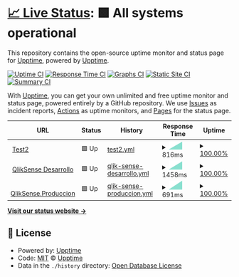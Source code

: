 # [📈 Live Status](https://pablokbs.github.io): <!--live status--> **🟩 All systems operational**

This repository contains the open-source uptime monitor and status page for [Upptime](https://upptime.js.org), powered by [Upptime](https://github.com/upptime/upptime).

[![Uptime CI](https://github.com/pablokbs/upptime/workflows/Uptime%20CI/badge.svg)](https://github.com/pablokbs/upptime/actions?query=workflow%3A%22Uptime+CI%22)
[![Response Time CI](https://github.com/pablokbs/upptime/workflows/Response%20Time%20CI/badge.svg)](https://github.com/pablokbs/upptime/actions?query=workflow%3A%22Response+Time+CI%22)
[![Graphs CI](https://github.com/pablokbs/upptime/workflows/Graphs%20CI/badge.svg)](https://github.com/pablokbs/upptime/actions?query=workflow%3A%22Graphs+CI%22)
[![Static Site CI](https://github.com/pablokbs/upptime/workflows/Static%20Site%20CI/badge.svg)](https://github.com/pablokbs/upptime/actions?query=workflow%3A%22Static+Site+CI%22)
[![Summary CI](https://github.com/pablokbs/upptime/workflows/Summary%20CI/badge.svg)](https://github.com/pablokbs/upptime/actions?query=workflow%3A%22Summary+CI%22)

With [Upptime](https://upptime.js.org), you can get your own unlimited and free uptime monitor and status page, powered entirely by a GitHub repository. We use [Issues](https://github.com/upptime/upptime/issues) as incident reports, [Actions](https://github.com/pablokbs/upptime/actions) as uptime monitors, and [Pages](https://pablokbs.github.io) for the status page.

<!--start: status pages-->
<!-- This summary is generated by Upptime (https://github.com/upptime/upptime) -->
<!-- Do not edit this manually, your changes will be overwritten -->
<!-- prettier-ignore -->
| URL | Status | History | Response Time | Uptime |
| --- | ------ | ------- | ------------- | ------ |
| <img alt="" src="https://icons.duckduckgo.com/ip3/demo.grayassociates.com.ico" height="13"> [Test2](https://demo.grayassociates.com) | 🟩 Up | [test2.yml](https://github.com/jesusm0920/upptime/commits/HEAD/history/test2.yml) | <details><summary><img alt="Response time graph" src="./graphs/test2/response-time-week.png" height="20"> 816ms</summary><br><a href="https://jesusm0920.github.io/upptime/history/test2"><img alt="Response time 816" src="https://img.shields.io/endpoint?url=https%3A%2F%2Fraw.githubusercontent.com%2Fjesusm0920%2Fupptime%2FHEAD%2Fapi%2Ftest2%2Fresponse-time.json"></a><br><a href="https://jesusm0920.github.io/upptime/history/test2"><img alt="24-hour response time 816" src="https://img.shields.io/endpoint?url=https%3A%2F%2Fraw.githubusercontent.com%2Fjesusm0920%2Fupptime%2FHEAD%2Fapi%2Ftest2%2Fresponse-time-day.json"></a><br><a href="https://jesusm0920.github.io/upptime/history/test2"><img alt="7-day response time 816" src="https://img.shields.io/endpoint?url=https%3A%2F%2Fraw.githubusercontent.com%2Fjesusm0920%2Fupptime%2FHEAD%2Fapi%2Ftest2%2Fresponse-time-week.json"></a><br><a href="https://jesusm0920.github.io/upptime/history/test2"><img alt="30-day response time 816" src="https://img.shields.io/endpoint?url=https%3A%2F%2Fraw.githubusercontent.com%2Fjesusm0920%2Fupptime%2FHEAD%2Fapi%2Ftest2%2Fresponse-time-month.json"></a><br><a href="https://jesusm0920.github.io/upptime/history/test2"><img alt="1-year response time 816" src="https://img.shields.io/endpoint?url=https%3A%2F%2Fraw.githubusercontent.com%2Fjesusm0920%2Fupptime%2FHEAD%2Fapi%2Ftest2%2Fresponse-time-year.json"></a></details> | <details><summary><a href="https://jesusm0920.github.io/upptime/history/test2">100.00%</a></summary><a href="https://jesusm0920.github.io/upptime/history/test2"><img alt="All-time uptime 100.00%" src="https://img.shields.io/endpoint?url=https%3A%2F%2Fraw.githubusercontent.com%2Fjesusm0920%2Fupptime%2FHEAD%2Fapi%2Ftest2%2Fuptime.json"></a><br><a href="https://jesusm0920.github.io/upptime/history/test2"><img alt="24-hour uptime 100.00%" src="https://img.shields.io/endpoint?url=https%3A%2F%2Fraw.githubusercontent.com%2Fjesusm0920%2Fupptime%2FHEAD%2Fapi%2Ftest2%2Fuptime-day.json"></a><br><a href="https://jesusm0920.github.io/upptime/history/test2"><img alt="7-day uptime 100.00%" src="https://img.shields.io/endpoint?url=https%3A%2F%2Fraw.githubusercontent.com%2Fjesusm0920%2Fupptime%2FHEAD%2Fapi%2Ftest2%2Fuptime-week.json"></a><br><a href="https://jesusm0920.github.io/upptime/history/test2"><img alt="30-day uptime 100.00%" src="https://img.shields.io/endpoint?url=https%3A%2F%2Fraw.githubusercontent.com%2Fjesusm0920%2Fupptime%2FHEAD%2Fapi%2Ftest2%2Fuptime-month.json"></a><br><a href="https://jesusm0920.github.io/upptime/history/test2"><img alt="1-year uptime 100.00%" src="https://img.shields.io/endpoint?url=https%3A%2F%2Fraw.githubusercontent.com%2Fjesusm0920%2Fupptime%2FHEAD%2Fapi%2Ftest2%2Fuptime-year.json"></a></details>
| <img alt="" src="https://icons.duckduckgo.com/ip3/dev.grayassociates.com.ico" height="13"> [QlikSense Desarrollo](https://dev.grayassociates.com) | 🟩 Up | [qlik-sense-desarrollo.yml](https://github.com/jesusm0920/upptime/commits/HEAD/history/qlik-sense-desarrollo.yml) | <details><summary><img alt="Response time graph" src="./graphs/qlik-sense-desarrollo/response-time-week.png" height="20"> 1458ms</summary><br><a href="https://jesusm0920.github.io/upptime/history/qlik-sense-desarrollo"><img alt="Response time 1458" src="https://img.shields.io/endpoint?url=https%3A%2F%2Fraw.githubusercontent.com%2Fjesusm0920%2Fupptime%2FHEAD%2Fapi%2Fqlik-sense-desarrollo%2Fresponse-time.json"></a><br><a href="https://jesusm0920.github.io/upptime/history/qlik-sense-desarrollo"><img alt="24-hour response time 1458" src="https://img.shields.io/endpoint?url=https%3A%2F%2Fraw.githubusercontent.com%2Fjesusm0920%2Fupptime%2FHEAD%2Fapi%2Fqlik-sense-desarrollo%2Fresponse-time-day.json"></a><br><a href="https://jesusm0920.github.io/upptime/history/qlik-sense-desarrollo"><img alt="7-day response time 1458" src="https://img.shields.io/endpoint?url=https%3A%2F%2Fraw.githubusercontent.com%2Fjesusm0920%2Fupptime%2FHEAD%2Fapi%2Fqlik-sense-desarrollo%2Fresponse-time-week.json"></a><br><a href="https://jesusm0920.github.io/upptime/history/qlik-sense-desarrollo"><img alt="30-day response time 1458" src="https://img.shields.io/endpoint?url=https%3A%2F%2Fraw.githubusercontent.com%2Fjesusm0920%2Fupptime%2FHEAD%2Fapi%2Fqlik-sense-desarrollo%2Fresponse-time-month.json"></a><br><a href="https://jesusm0920.github.io/upptime/history/qlik-sense-desarrollo"><img alt="1-year response time 1458" src="https://img.shields.io/endpoint?url=https%3A%2F%2Fraw.githubusercontent.com%2Fjesusm0920%2Fupptime%2FHEAD%2Fapi%2Fqlik-sense-desarrollo%2Fresponse-time-year.json"></a></details> | <details><summary><a href="https://jesusm0920.github.io/upptime/history/qlik-sense-desarrollo">100.00%</a></summary><a href="https://jesusm0920.github.io/upptime/history/qlik-sense-desarrollo"><img alt="All-time uptime 100.00%" src="https://img.shields.io/endpoint?url=https%3A%2F%2Fraw.githubusercontent.com%2Fjesusm0920%2Fupptime%2FHEAD%2Fapi%2Fqlik-sense-desarrollo%2Fuptime.json"></a><br><a href="https://jesusm0920.github.io/upptime/history/qlik-sense-desarrollo"><img alt="24-hour uptime 100.00%" src="https://img.shields.io/endpoint?url=https%3A%2F%2Fraw.githubusercontent.com%2Fjesusm0920%2Fupptime%2FHEAD%2Fapi%2Fqlik-sense-desarrollo%2Fuptime-day.json"></a><br><a href="https://jesusm0920.github.io/upptime/history/qlik-sense-desarrollo"><img alt="7-day uptime 100.00%" src="https://img.shields.io/endpoint?url=https%3A%2F%2Fraw.githubusercontent.com%2Fjesusm0920%2Fupptime%2FHEAD%2Fapi%2Fqlik-sense-desarrollo%2Fuptime-week.json"></a><br><a href="https://jesusm0920.github.io/upptime/history/qlik-sense-desarrollo"><img alt="30-day uptime 100.00%" src="https://img.shields.io/endpoint?url=https%3A%2F%2Fraw.githubusercontent.com%2Fjesusm0920%2Fupptime%2FHEAD%2Fapi%2Fqlik-sense-desarrollo%2Fuptime-month.json"></a><br><a href="https://jesusm0920.github.io/upptime/history/qlik-sense-desarrollo"><img alt="1-year uptime 100.00%" src="https://img.shields.io/endpoint?url=https%3A%2F%2Fraw.githubusercontent.com%2Fjesusm0920%2Fupptime%2FHEAD%2Fapi%2Fqlik-sense-desarrollo%2Fuptime-year.json"></a></details>
| <img alt="" src="https://icons.duckduckgo.com/ip3/grayapp.grayassociates.com.ico" height="13"> [QlikSense.Produccion](https://grayapp.grayassociates.com) | 🟩 Up | [qlik-sense-produccion.yml](https://github.com/jesusm0920/upptime/commits/HEAD/history/qlik-sense-produccion.yml) | <details><summary><img alt="Response time graph" src="./graphs/qlik-sense-produccion/response-time-week.png" height="20"> 691ms</summary><br><a href="https://jesusm0920.github.io/upptime/history/qlik-sense-produccion"><img alt="Response time 691" src="https://img.shields.io/endpoint?url=https%3A%2F%2Fraw.githubusercontent.com%2Fjesusm0920%2Fupptime%2FHEAD%2Fapi%2Fqlik-sense-produccion%2Fresponse-time.json"></a><br><a href="https://jesusm0920.github.io/upptime/history/qlik-sense-produccion"><img alt="24-hour response time 691" src="https://img.shields.io/endpoint?url=https%3A%2F%2Fraw.githubusercontent.com%2Fjesusm0920%2Fupptime%2FHEAD%2Fapi%2Fqlik-sense-produccion%2Fresponse-time-day.json"></a><br><a href="https://jesusm0920.github.io/upptime/history/qlik-sense-produccion"><img alt="7-day response time 691" src="https://img.shields.io/endpoint?url=https%3A%2F%2Fraw.githubusercontent.com%2Fjesusm0920%2Fupptime%2FHEAD%2Fapi%2Fqlik-sense-produccion%2Fresponse-time-week.json"></a><br><a href="https://jesusm0920.github.io/upptime/history/qlik-sense-produccion"><img alt="30-day response time 691" src="https://img.shields.io/endpoint?url=https%3A%2F%2Fraw.githubusercontent.com%2Fjesusm0920%2Fupptime%2FHEAD%2Fapi%2Fqlik-sense-produccion%2Fresponse-time-month.json"></a><br><a href="https://jesusm0920.github.io/upptime/history/qlik-sense-produccion"><img alt="1-year response time 691" src="https://img.shields.io/endpoint?url=https%3A%2F%2Fraw.githubusercontent.com%2Fjesusm0920%2Fupptime%2FHEAD%2Fapi%2Fqlik-sense-produccion%2Fresponse-time-year.json"></a></details> | <details><summary><a href="https://jesusm0920.github.io/upptime/history/qlik-sense-produccion">100.00%</a></summary><a href="https://jesusm0920.github.io/upptime/history/qlik-sense-produccion"><img alt="All-time uptime 100.00%" src="https://img.shields.io/endpoint?url=https%3A%2F%2Fraw.githubusercontent.com%2Fjesusm0920%2Fupptime%2FHEAD%2Fapi%2Fqlik-sense-produccion%2Fuptime.json"></a><br><a href="https://jesusm0920.github.io/upptime/history/qlik-sense-produccion"><img alt="24-hour uptime 100.00%" src="https://img.shields.io/endpoint?url=https%3A%2F%2Fraw.githubusercontent.com%2Fjesusm0920%2Fupptime%2FHEAD%2Fapi%2Fqlik-sense-produccion%2Fuptime-day.json"></a><br><a href="https://jesusm0920.github.io/upptime/history/qlik-sense-produccion"><img alt="7-day uptime 100.00%" src="https://img.shields.io/endpoint?url=https%3A%2F%2Fraw.githubusercontent.com%2Fjesusm0920%2Fupptime%2FHEAD%2Fapi%2Fqlik-sense-produccion%2Fuptime-week.json"></a><br><a href="https://jesusm0920.github.io/upptime/history/qlik-sense-produccion"><img alt="30-day uptime 100.00%" src="https://img.shields.io/endpoint?url=https%3A%2F%2Fraw.githubusercontent.com%2Fjesusm0920%2Fupptime%2FHEAD%2Fapi%2Fqlik-sense-produccion%2Fuptime-month.json"></a><br><a href="https://jesusm0920.github.io/upptime/history/qlik-sense-produccion"><img alt="1-year uptime 100.00%" src="https://img.shields.io/endpoint?url=https%3A%2F%2Fraw.githubusercontent.com%2Fjesusm0920%2Fupptime%2FHEAD%2Fapi%2Fqlik-sense-produccion%2Fuptime-year.json"></a></details>

<!--end: status pages-->

[**Visit our status website →**](https://pablokbs.github.io)

## 📄 License

- Powered by: [Upptime](https://github.com/upptime/upptime)
- Code: [MIT](./LICENSE) © [Upptime](https://upptime.js.org)
- Data in the `./history` directory: [Open Database License](https://opendatacommons.org/licenses/odbl/1-0/)
